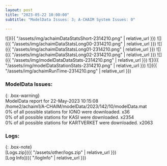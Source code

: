 ```yaml
---
layout: post
title: "2023-05-22 10:00:00"
subtitle: "ModelData Issues: 3; A-CHAIM System Issues: 0"

---
```


![]({{ "/assets/img/achaimDataStatsShort-2314210.png" | relative_url }})
![]({{ "/assets/img/achaimDataStatsLong00-2314210.png" | relative_url }})
![]({{ "/assets/img/achaimDataStatsLong01-2314210.png" | relative_url }})
![]({{ "/assets/img/achaimDataStatsLong02-2314210.png" | relative_url }})
![]({{ "/assets/img/modelDataDataStats-2314210.png" | relative_url }})
![]({{ "/assets/img/modelDataStationStats-2314210.png" | relative_url }})
![]({{ "/assets/img/achaimRunTime-2314210.png" | relative_url }})


### ModelData Issues:  
  
{: .box-warning}  
 ModelData report for 22-May-2023 10:15:08   
 /home2/achaim1/A-CHAIM/modelData/2023/142/10/modelData.mat   
 0% of all possible stations for IONO were downloaded. x36   
 0% of all possible stations for KASI were downloaded. x2354   
 0% of all possible stations for KARTVERKET were downloaded. x2063   
  


### Logs:  
  
{: .box-note}  
[Logs.zip]({{ "/assets/other/logs.zip" | relative_url }})  
[Log Info]({{ "/logInfo" | relative_url }})  
